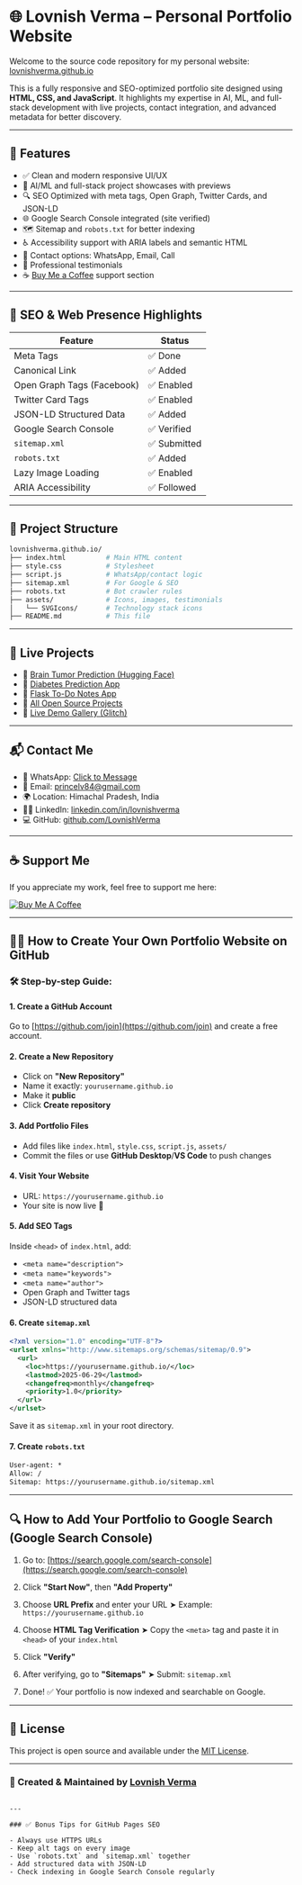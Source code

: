 # 🌐 Lovnish Verma – Personal Portfolio Website

Welcome to the source code repository for my personal website: [lovnishverma.github.io](https://lovnishverma.github.io)

This is a fully responsive and SEO-optimized portfolio site designed using **HTML, CSS, and JavaScript**. It highlights my expertise in AI, ML, and full-stack development with live projects, contact integration, and advanced metadata for better discovery.

---

## 🚀 Features

- ✅ Clean and modern responsive UI/UX
- 🧠 AI/ML and full-stack project showcases with previews
- 🔍 SEO Optimized with meta tags, Open Graph, Twitter Cards, and JSON-LD
- 🌐 Google Search Console integrated (site verified)
- 🗺️ Sitemap and `robots.txt` for better indexing
- ♿ Accessibility support with ARIA labels and semantic HTML
- 📱 Contact options: WhatsApp, Email, Call
- 💬 Professional testimonials
- ☕ [Buy Me a Coffee](https://www.buymeacoffee.com/lovnishverma) support section

---

## 📡 SEO & Web Presence Highlights

| Feature                     | Status       |
|----------------------------|--------------|
| Meta Tags                  | ✅ Done       |
| Canonical Link             | ✅ Added      |
| Open Graph Tags (Facebook) | ✅ Enabled    |
| Twitter Card Tags          | ✅ Enabled    |
| JSON-LD Structured Data    | ✅ Added      |
| Google Search Console      | ✅ Verified   |
| `sitemap.xml`              | ✅ Submitted  |
| `robots.txt`               | ✅ Added      |
| Lazy Image Loading         | ✅ Enabled    |
| ARIA Accessibility         | ✅ Followed   |

---

## 📁 Project Structure

```bash
lovnishverma.github.io/
├── index.html          # Main HTML content
├── style.css           # Stylesheet
├── script.js           # WhatsApp/contact logic
├── sitemap.xml         # For Google & SEO
├── robots.txt          # Bot crawler rules
├── assets/             # Icons, images, testimonials
│   └── SVGIcons/       # Technology stack icons
├── README.md           # This file
````

---

## 🧠 Live Projects

* 🔗 [Brain Tumor Prediction (Hugging Face)](https://huggingface.co/spaces/LovnishVerma/braintumor)
* 🔗 [Diabetes Prediction App](https://predictdiabetes.glitch.me/)
* 🔗 [Flask To-Do Notes App](https://flaskmongo.glitch.me/)
* 🔗 [All Open Source Projects](https://github.com/LovnishVerma)
* 🔗 [Live Demo Gallery (Glitch)](https://glitch.com/@lovnishverma)

---

## 📬 Contact Me

* 📱 WhatsApp: [Click to Message](https://wa.me/918894869371)
* 📧 Email: [princelv84@gmail.com](mailto:princelv84@gmail.com)
* 🌍 Location: Himachal Pradesh, India
* 🧑‍💼 LinkedIn: [linkedin.com/in/lovnishverma](https://www.linkedin.com/in/lovnishverma/)
* 💻 GitHub: [github.com/LovnishVerma](https://github.com/LovnishVerma)

---

## ☕ Support Me

If you appreciate my work, feel free to support me here:

[![Buy Me A Coffee](https://cdn.buymeacoffee.com/buttons/v2/default-yellow.png)](https://www.buymeacoffee.com/lovnishverma)

---

## 🧑‍🏫 How to Create Your Own Portfolio Website on GitHub

### 🛠️ Step-by-step Guide:

#### 1. **Create a GitHub Account**

Go to [https://github.com/join](https://github.com/join) and create a free account.

#### 2. **Create a New Repository**

* Click on **"New Repository"**
* Name it exactly: `yourusername.github.io`
* Make it **public**
* Click **Create repository**

#### 3. **Add Portfolio Files**

* Add files like `index.html`, `style.css`, `script.js`, `assets/`
* Commit the files or use **GitHub Desktop**/**VS Code** to push changes

#### 4. **Visit Your Website**

* URL: `https://yourusername.github.io`
* Your site is now live 🚀

#### 5. **Add SEO Tags**

Inside `<head>` of `index.html`, add:

* `<meta name="description">`
* `<meta name="keywords">`
* `<meta name="author">`
* Open Graph and Twitter tags
* JSON-LD structured data

#### 6. **Create `sitemap.xml`**

```xml
<?xml version="1.0" encoding="UTF-8"?>
<urlset xmlns="http://www.sitemaps.org/schemas/sitemap/0.9">
  <url>
    <loc>https://yourusername.github.io/</loc>
    <lastmod>2025-06-29</lastmod>
    <changefreq>monthly</changefreq>
    <priority>1.0</priority>
  </url>
</urlset>
```

Save it as `sitemap.xml` in your root directory.

#### 7. **Create `robots.txt`**

```txt
User-agent: *
Allow: /
Sitemap: https://yourusername.github.io/sitemap.xml
```

---

## 🔍 How to Add Your Portfolio to Google Search (Google Search Console)

1. Go to: [https://search.google.com/search-console](https://search.google.com/search-console)

2. Click **"Start Now"**, then **"Add Property"**

3. Choose **URL Prefix** and enter your URL
   ➤ Example: `https://yourusername.github.io`

4. Choose **HTML Tag Verification**
   ➤ Copy the `<meta>` tag and paste it in `<head>` of your `index.html`

5. Click **"Verify"**

6. After verifying, go to **"Sitemaps"**
   ➤ Submit: `sitemap.xml`

7. Done! ✅ Your portfolio is now indexed and searchable on Google.

---

## 📄 License

This project is open source and available under the [MIT License](LICENSE).

---

### 📌 Created & Maintained by [Lovnish Verma](https://lovnishverma.github.io)

```

---

### ✅ Bonus Tips for GitHub Pages SEO

- Always use HTTPS URLs
- Keep alt tags on every image
- Use `robots.txt` and `sitemap.xml` together
- Add structured data with JSON-LD
- Check indexing in Google Search Console regularly

```
